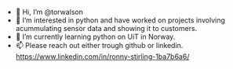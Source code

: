 - 👋 Hi, I’m @torwalson
- 👀 I’m interested in python and have worked on projects involving acummulating sensor data and showing it to customers.
- 🌱 I’m currently learning python on UiT in Norway. 
- 📫 Please reach out either trough github or linkedin. https://www.linkedin.com/in/ronny-stirling-1ba7b6a6/
<!---
torwalson/torwalson is a ✨ special ✨ repository because its `README.md` (this file) appears on your GitHub profile.
You can click the Preview link to take a look at your changes.
--->
